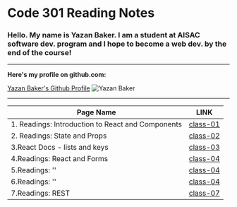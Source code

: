# Code 301 Reading Notes



### Hello. My name is Yazan Baker. I am a student at AISAC software dev. program and I hope to become a web dev. by the end of the course!
---
__Here's my profile on github.com:__

[Yazan Baker's Github Profile](https://github.com/yazanbaker94) ![Yazan Baker](https://i.ibb.co/WpV37T0/1.png)


---


| Page Name        | LINK       |
| ------------- |:-------------:|
| 1. Readings: Introduction to React and Components      | [class-01](https://yazanbaker94.github.io/Code-301---Intermediate-Software-Development/class-01)|
| 2. Readings: State and Props      | [class-02](https://yazanbaker94.github.io/Code-301---Intermediate-Software-Development/class-02)|
| 3.React Docs - lists and keys    | [class-03](https://yazanbaker94.github.io/Code-301---Intermediate-Software-Development/class-03)|
| 4.Readings: React and Forms    | [class-04](https://yazanbaker94.github.io/Code-301---Intermediate-Software-Development/class-04)|
| 5.Readings: ''    | [class-04](https://yazanbaker94.github.io/Code-301---Intermediate-Software-Development/class-05)|
| 6.Readings: ''    | [class-04](https://yazanbaker94.github.io/Code-301---Intermediate-Software-Development/class-06)|
| 7.Readings: REST   | [class-07](https://yazanbaker94.github.io/Code-301---Intermediate-Software-Development/class-07)|
